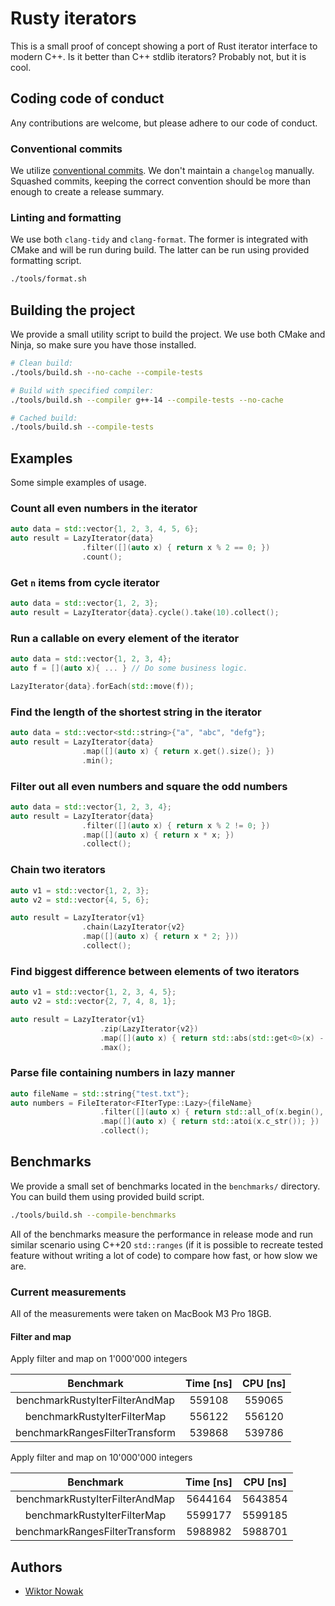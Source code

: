 # Rusty iterators

This is a small proof of concept showing a port of Rust iterator interface to modern C++. Is it better than C++ stdlib iterators? Probably not, but it is cool.

## Coding code of conduct

Any contributions are welcome, but please adhere to our code of conduct.

### Conventional commits

We utilize [conventional commits](https://gist.github.com/qoomon/5dfcdf8eec66a051ecd85625518cfd13). We don't maintain a `changelog` manually. Squashed commits, keeping the correct convention should be more than enough to create a release summary.

### Linting and formatting

We use both `clang-tidy` and `clang-format`. The former is integrated with CMake and will be run during build. The latter can be run using provided formatting script.

```bash
./tools/format.sh
```

## Building the project

We provide a small utility script to build the project. We use both CMake and Ninja, so make sure you have those installed.

```bash
# Clean build:
./tools/build.sh --no-cache --compile-tests

# Build with specified compiler:
./tools/build.sh --compiler g++-14 --compile-tests --no-cache

# Cached build:
./tools/build.sh --compile-tests
```

## Examples

Some simple examples of usage.

### Count all even numbers in the iterator

```c++
auto data = std::vector{1, 2, 3, 4, 5, 6};
auto result = LazyIterator{data}
                .filter([](auto x) { return x % 2 == 0; })
                .count();
```

### Get `n` items from cycle iterator

```c++
auto data = std::vector{1, 2, 3};
auto result = LazyIterator{data}.cycle().take(10).collect();
```

### Run a callable on every element of the iterator

```c++
auto data = std::vector{1, 2, 3, 4};
auto f = [](auto x){ ... } // Do some business logic.

LazyIterator{data}.forEach(std::move(f));
```

### Find the length of the shortest string in the iterator

```c++
auto data = std::vector<std::string>{"a", "abc", "defg"};
auto result = LazyIterator{data}
                .map([](auto x) { return x.get().size(); })
                .min();
```

### Filter out all even numbers and square the odd numbers

```c++
auto data = std::vector{1, 2, 3, 4};
auto result = LazyIterator{data}
                .filter([](auto x) { return x % 2 != 0; })
                .map([](auto x) { return x * x; })
                .collect();
```

### Chain two iterators

```c++
auto v1 = std::vector{1, 2, 3};
auto v2 = std::vector{4, 5, 6};

auto result = LazyIterator{v1}
                .chain(LazyIterator{v2}
                .map([](auto x) { return x * 2; }))
                .collect();
```

### Find biggest difference between elements of two iterators

```c++
auto v1 = std::vector{1, 2, 3, 4, 5};
auto v2 = std::vector{2, 7, 4, 8, 1};

auto result = LazyIterator{v1}
                    .zip(LazyIterator{v2})
                    .map([](auto x) { return std::abs(std::get<0>(x) - std::get<1>(x)); })
                    .max();
```

### Parse file containing numbers in lazy manner

```c++
auto fileName = std::string{"test.txt"};
auto numbers = FileIterator<FIterType::Lazy>{fileName}
                    .filter([](auto x) { return std::all_of(x.begin(), x.end(), std::isdigit); })
                    .map([](auto x) { return std::atoi(x.c_str()); })
                    .collect();
```

## Benchmarks

We provide a small set of benchmarks located in the `benchmarks/` directory. You can build them using provided build script.

```bash
./tools/build.sh --compile-benchmarks
```

All of the benchmarks measure the performance in release mode and run similar scenario using C++20 `std::ranges` (if it is possible to recreate tested feature without writing a lot of code) to compare how fast, or how slow we are.

### Current measurements

All of the measurements were taken on MacBook M3 Pro 18GB.

#### Filter and map

Apply filter and map on 1'000'000 integers

|          **Benchmark**         | **Time [ns]** | **CPU [ns]** |
|:------------------------------:|:-------------:|:------------:|
| benchmarkRustyIterFilterAndMap |     559108    |    559065    |
|   benchmarkRustyIterFilterMap  |     556122    |    556120    |
| benchmarkRangesFilterTransform |     539868    |    539786    |

Apply filter and map on 10'000'000 integers

|          **Benchmark**         | **Time [ns]** | **CPU [ns]** |
|:------------------------------:|:-------------:|:------------:|
| benchmarkRustyIterFilterAndMap |    5644164    |    5643854   |
|   benchmarkRustyIterFilterMap  |    5599177    |    5599185   |
| benchmarkRangesFilterTransform |    5988982    |    5988701   |

## Authors

- [Wiktor Nowak](@uncommon-nickname)
